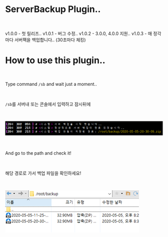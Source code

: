 # ServerBackup Plugin..

<br>

v1.0.0 - 첫 릴리즈..
v1.0.1 - 버그 수정..
v1.0.2 - 3.0.0, 4.0.0 지원..
v1.0.3 - 매 정각마다 서버팩을 백업합니다.. (30초마다 체킹)

# How to use this plugin..

<br>

Type command `/sb` and wait just a moment..

<br>

`/sb`를 서버내 또는 콘솔에서 입력하고 잠시뒤에

<br>

![](https://github.com/Kim-Developer/ServerBackup/blob/master/imgs/backup.PNG)

<br>

And go to the path and check it!

<br>

해당 경로로 가서 백업 파일을 확인하세요!

<br>

![](https://github.com/Kim-Developer/ServerBackup/blob/master/imgs/path.PNG)
